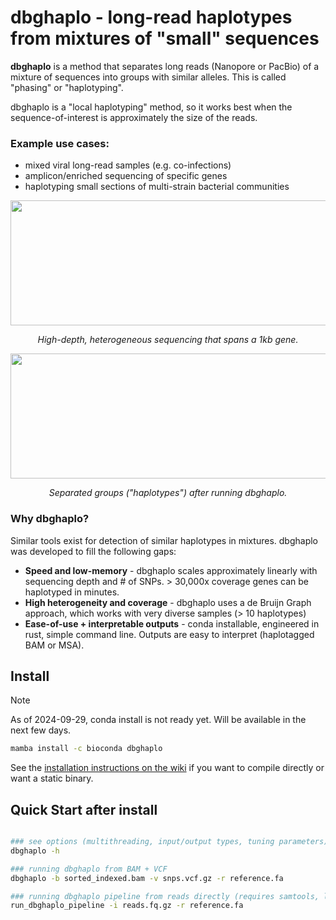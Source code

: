 # dbghaplo - long-read haplotypes from mixtures of "small" sequences

**dbghaplo** is a method that separates long reads (Nanopore or PacBio) of a mixture of sequences into groups with similar alleles. This is called "phasing" or "haplotyping". 

dbghaplo is a "local haplotyping" method, so it works best when the sequence-of-interest is approximately the size of the reads. 

### Example use cases:

* mixed viral long-read samples (e.g. co-infections)
* amplicon/enriched sequencing of specific genes
* haplotyping small sections of multi-strain bacterial communities

<p align="center">
  <img width="600" height="200" src="https://github.com/user-attachments/assets/c0a82bb5-7feb-4d13-ab59-04da2bce52b3", caption="asdf">
</p>
<p align="center">
  <i>
High-depth, heterogeneous sequencing that spans a 1kb gene.
  </i>
</p>

<p align="center">
  <img width="600" height="200" src="https://github.com/user-attachments/assets/34cb8bcf-8f23-47e4-b2f6-8515a21d3cf4", caption="asdf">
</p>
<p align="center">
  <i>
Separated groups ("haplotypes") after running dbghaplo.
  </i>
</p>

### Why dbghaplo?

Similar tools exist for detection of similar haplotypes in mixtures. dbghaplo was developed to fill the following gaps:

* **Speed and low-memory** - dbghaplo scales approximately linearly with sequencing depth and # of SNPs. > 30,000x coverage genes can be haplotyped in minutes. 
* **High heterogeneity and coverage** - dbghaplo uses a de Bruijn Graph approach, which works with very diverse samples (> 10 haplotypes)
* **Ease-of-use + interpretable outputs** - conda installable, engineered in rust, simple command line. Outputs are easy to interpret (haplotagged BAM or MSA). 

## Install

> [!NOTE]
> As of 2024-09-29, conda install is not ready yet. Will be available in the next few days. 

```sh
mamba install -c bioconda dbghaplo
```

See the [installation instructions on the wiki](https://github.com/bluenote-1577/dbghaplo/wiki/Installation) if you want to compile directly or want a static binary.

## Quick Start after install 

```sh

### see options (multithreading, input/output types, tuning parameters)
dbghaplo -h

### running dbghaplo from BAM + VCF 
dbghaplo -b sorted_indexed.bam -v snps.vcf.gz -r reference.fa

### running dbghaplo pipeline from reads directly (requires samtools, lofreq, and bcftools)
run_dbghaplo_pipeline -i reads.fq.gz -r reference.fa
```
